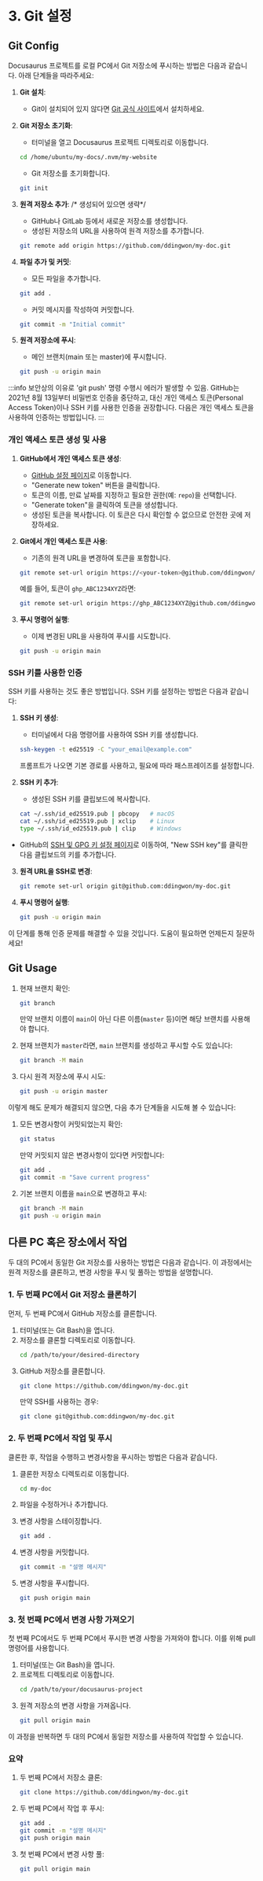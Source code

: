 # 3. Git 설정
## Git Config
Docusaurus 프로젝트를 로컬 PC에서 Git 저장소에 푸시하는 방법은 다음과 같습니다. 아래 단계들을 따라주세요:

1. **Git 설치**:
   - Git이 설치되어 있지 않다면 [Git 공식 사이트](https://git-scm.com/)에서 설치하세요.

2. **Git 저장소 초기화**:
   - 터미널을 열고 Docusaurus 프로젝트 디렉토리로 이동합니다.
   ```bash
   cd /home/ubuntu/my-docs/.nvm/my-website
   ```
   - Git 저장소를 초기화합니다.
   ```bash
   git init
   ```

3. **원격 저장소 추가**:      /* 생성되어 있으면 생략*/
   - GitHub나 GitLab 등에서 새로운 저장소를 생성합니다.
   - 생성된 저장소의 URL을 사용하여 원격 저장소를 추가합니다.
   ```bash
   git remote add origin https://github.com/ddingwon/my-doc.git
   ```

4. **파일 추가 및 커밋**:
   - 모든 파일을 추가합니다.
   ```bash
   git add .
   ```
   - 커밋 메시지를 작성하여 커밋합니다.
   ```bash
   git commit -m "Initial commit"
   ```

5. **원격 저장소에 푸시**:
   - 메인 브랜치(main 또는 master)에 푸시합니다.
   ```bash
   git push -u origin main
   ```

:::info
보안상의 이유로 'git push' 명령 수행시 에러가 발생할 수 있음. GitHub는 2021년 8월 13일부터 비밀번호 인증을 중단하고, 대신 개인 액세스 토큰(Personal Access Token)이나 SSH 키를 사용한 인증을 권장합니다. 다음은 개인 액세스 토큰을 사용하여 인증하는 방법입니다.
:::


### 개인 액세스 토큰 생성 및 사용

1. **GitHub에서 개인 액세스 토큰 생성**:
   - [GitHub 설정 페이지](https://github.com/settings/tokens)로 이동합니다.
   - "Generate new token" 버튼을 클릭합니다.
   - 토큰의 이름, 만료 날짜를 지정하고 필요한 권한(예: `repo`)을 선택합니다.
   - "Generate token"을 클릭하여 토큰을 생성합니다.
   - 생성된 토큰을 복사합니다. 이 토큰은 다시 확인할 수 없으므로 안전한 곳에 저장하세요.

2. **Git에서 개인 액세스 토큰 사용**:
   - 기존의 원격 URL을 변경하여 토큰을 포함합니다.
   ```bash
   git remote set-url origin https://<your-token>@github.com/ddingwon/my-doc.git
   ```
   예를 들어, 토큰이 `ghp_ABC1234XYZ`라면:
   ```bash
   git remote set-url origin https://ghp_ABC1234XYZ@github.com/ddingwon/my-doc.git
   ```

3. **푸시 명령어 실행**:
   - 이제 변경된 URL을 사용하여 푸시를 시도합니다.
   ```bash
   git push -u origin main
   ```

### SSH 키를 사용한 인증

SSH 키를 사용하는 것도 좋은 방법입니다. SSH 키를 설정하는 방법은 다음과 같습니다:

1. **SSH 키 생성**:
   - 터미널에서 다음 명령어를 사용하여 SSH 키를 생성합니다.
   ```bash
   ssh-keygen -t ed25519 -C "your_email@example.com"
   ```
   프롬프트가 나오면 기본 경로를 사용하고, 필요에 따라 패스프레이즈를 설정합니다.

2. **SSH 키 추가**:
   - 생성된 SSH 키를 클립보드에 복사합니다.
   ```bash
   cat ~/.ssh/id_ed25519.pub | pbcopy   # macOS
   cat ~/.ssh/id_ed25519.pub | xclip    # Linux
   type ~/.ssh/id_ed25519.pub | clip    # Windows
   ```

- GitHub의 [SSH 및 GPG 키 설정 페이지](https://github.com/settings/keys)로 이동하여, "New SSH key"를 클릭한 다음 클립보드의 키를 추가합니다.

3. **원격 URL을 SSH로 변경**:
   ```bash
   git remote set-url origin git@github.com:ddingwon/my-doc.git
   ```

4. **푸시 명령어 실행**:
   ```bash
   git push -u origin main
   ```

이 단계를 통해 인증 문제를 해결할 수 있을 것입니다. 도움이 필요하면 언제든지 질문하세요!


## Git Usage

1. 현재 브랜치 확인:
   ```bash
   git branch
   ```
   만약 브랜치 이름이 `main`이 아닌 다른 이름(`master` 등)이면 해당 브랜치를 사용해야 합니다.

2. 현재 브랜치가 `master`라면, `main` 브랜치를 생성하고 푸시할 수도 있습니다:
   ```bash
   git branch -M main
   ```

3. 다시 원격 저장소에 푸시 시도:
   ```bash
   git push -u origin master
   ```

이렇게 해도 문제가 해결되지 않으면, 다음 추가 단계들을 시도해 볼 수 있습니다:

1. 모든 변경사항이 커밋되었는지 확인:
   ```bash
   git status
   ```
   만약 커밋되지 않은 변경사항이 있다면 커밋합니다:
   ```bash
   git add .
   git commit -m "Save current progress"
   ```

2. 기본 브랜치 이름을 `main`으로 변경하고 푸시:
   ```bash
   git branch -M main
   git push -u origin main
   ```

## 다른 PC 혹은 장소에서 작업

두 대의 PC에서 동일한 Git 저장소를 사용하는 방법은 다음과 같습니다. 이 과정에서는 원격 저장소를 클론하고, 변경 사항을 푸시 및 풀하는 방법을 설명합니다.

### 1. 두 번째 PC에서 Git 저장소 클론하기
먼저, 두 번째 PC에서 GitHub 저장소를 클론합니다.

1. 터미널(또는 Git Bash)을 엽니다.
2. 저장소를 클론할 디렉토리로 이동합니다.
   ```bash
   cd /path/to/your/desired-directory
   ```
3. GitHub 저장소를 클론합니다.
   ```bash
   git clone https://github.com/ddingwon/my-doc.git
   ```
   만약 SSH를 사용하는 경우:
   ```bash
   git clone git@github.com:ddingwon/my-doc.git
   ```

### 2. 두 번째 PC에서 작업 및 푸시
클론한 후, 작업을 수행하고 변경사항을 푸시하는 방법은 다음과 같습니다.

1. 클론한 저장소 디렉토리로 이동합니다.
   ```bash
   cd my-doc
   ```

2. 파일을 수정하거나 추가합니다.

3. 변경 사항을 스테이징합니다.
   ```bash
   git add .
   ```

4. 변경 사항을 커밋합니다.
   ```bash
   git commit -m "설명 메시지"
   ```

5. 변경 사항을 푸시합니다.
   ```bash
   git push origin main
   ```

### 3. 첫 번째 PC에서 변경 사항 가져오기
첫 번째 PC에서도 두 번째 PC에서 푸시한 변경 사항을 가져와야 합니다. 이를 위해 pull 명령어를 사용합니다.

1. 터미널(또는 Git Bash)을 엽니다.
2. 프로젝트 디렉토리로 이동합니다.
   ```bash
   cd /path/to/your/docusaurus-project
   ```
3. 원격 저장소의 변경 사항을 가져옵니다.
   ```bash
   git pull origin main
   ```

이 과정을 반복하면 두 대의 PC에서 동일한 저장소를 사용하여 작업할 수 있습니다.

### 요약
1. 두 번째 PC에서 저장소 클론:
   ```bash
   git clone https://github.com/ddingwon/my-doc.git
   ```

2. 두 번째 PC에서 작업 후 푸시:
   ```bash
   git add .
   git commit -m "설명 메시지"
   git push origin main
   ```

3. 첫 번째 PC에서 변경 사항 풀:
   ```bash
   git pull origin main
   ```

